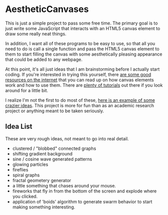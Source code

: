 # AestheticCanvases
This is just a simple project to pass some free time. The primary goal is to just write some JavaScript that interacts with an HTML5 canvas element to draw some really neat things.

In addition, I want all of these programs to be easy to use, so that all you need to do is call a single function and pass the HTML5 canvas element to them to start filling the canvas with some aesthetically pleasing appearance that could be added to any webpage.

At this point, it's all just ideas that I am brainstorming before I actually start coding. If you're interested in trying this yourself, there [are some good resources on the internet](https://www.w3schools.com/graphics/canvas_intro.asp) that you can read up on how canvas elements work and how to use them. There are [plenty of tutorials](https://developer.mozilla.org/en-US/docs/Web/API/Canvas_API/Tutorial) out there if you look around for a little bit.

I realize I'm not the first to do most of these, [here is an example of some crazier ideas](https://www.jwz.org/xscreensaver/screenshots/). This project is more for fun than as an academic research project or anything meant to be taken seriously.

## Idea List
These are very rough ideas, not meant to go into real detail.
- clustered / "blobbed" connected graphs
- shifting gradient background
- sine / cosine wave generated patterns
- glowing particles
- fireflies
- spiral graphs
- fractal geometery generator
- a little something that chases around your mouse.
- fireworks that fly in from the bottom of the screen and explode where you clicked.
- application of 'boids' algorithm to generate swarm behavior to start making something interesting.
